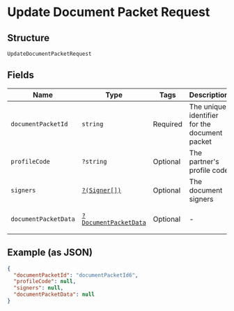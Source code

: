 
# Update Document Packet Request

## Structure

`UpdateDocumentPacketRequest`

## Fields

| Name | Type | Tags | Description | Getter | Setter |
|  --- | --- | --- | --- | --- | --- |
| `documentPacketId` | `string` | Required | The unique identifier for the document packet | getDocumentPacketId(): string | setDocumentPacketId(string documentPacketId): void |
| `profileCode` | `?string` | Optional | The partner's profile code | getProfileCode(): ?string | setProfileCode(?string profileCode): void |
| `signers` | [`?(Signer[])`](../../doc/models/signer.md) | Optional | The document signers | getSigners(): ?array | setSigners(?array signers): void |
| `documentPacketData` | [`?DocumentPacketData`](../../doc/models/document-packet-data.md) | Optional | - | getDocumentPacketData(): ?DocumentPacketData | setDocumentPacketData(?DocumentPacketData documentPacketData): void |

## Example (as JSON)

```json
{
  "documentPacketId": "documentPacketId6",
  "profileCode": null,
  "signers": null,
  "documentPacketData": null
}
```

